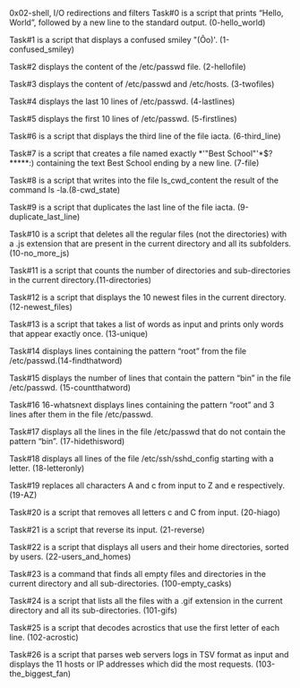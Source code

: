 0x02-shell, I/O redirections and filters
Task#0 is a script that prints “Hello, World”, followed by a new line to the standard output. (0-hello_world)

Task#1 is a script that displays a confused smiley "(Ôo)'. (1-confused_smiley)

Task#2 displays the content of the /etc/passwd file. (2-hellofile)

Task#3 displays the content of /etc/passwd and /etc/hosts. (3-twofiles)

Task#4 displays the last 10 lines of /etc/passwd. (4-lastlines)

Task#5 displays the first 10 lines of /etc/passwd. (5-firstlines)

Task#6 is a script that displays the third line of the file iacta. (6-third_line)

Task#7 is a script that creates a file named exactly *\'"Best School"'\*$?*****:) containing the text Best School ending by a new line. (7-file)

Task#8 is a script that writes into the file ls_cwd_content the result of the command ls -la.(8-cwd_state)

Task#9 is a script that duplicates the last line of the file iacta. (9-duplicate_last_line)

Task#10 is a script that deletes all the regular files (not the directories) with a .js extension that are present in the current directory and all its subfolders. (10-no_more_js)

Task#11 is a script that counts the number of directories and sub-directories in the current directory.(11-directories)

Task#12 is a script that displays the 10 newest files in the current directory. (12-newest_files)

Task#13 is a script that takes a list of words as input and prints only words that appear exactly once. (13-unique)

Task#14 displays lines containing the pattern “root” from the file /etc/passwd.(14-findthatword)

Task#15 displays the number of lines that contain the pattern “bin” in the file /etc/passwd. (15-countthatword)

Task#16 16-whatsnext displays lines containing the pattern “root” and 3 lines after them in the file /etc/passwd.

Task#17 displays all the lines in the file /etc/passwd that do not contain the pattern “bin”. (17-hidethisword)

Task#18 displays all lines of the file /etc/ssh/sshd_config starting with a letter. (18-letteronly)

Task#19 replaces all characters A and c from input to Z and e respectively. (19-AZ)

Task#20 is a script that removes all letters c and C from input. (20-hiago)

Task#21 is a script that reverse its input. (21-reverse)

Task#22 is a script that displays all users and their home directories, sorted by users. (22-users_and_homes)

Task#23 is a command that finds all empty files and directories in the current directory and all sub-directories. (100-empty_casks)

Task#24 is a script that lists all the files with a .gif extension in the current directory and all its sub-directories. (101-gifs)

Task#25 is a script that decodes acrostics that use the first letter of each line. (102-acrostic)

Task#26 is a script that parses web servers logs in TSV format as input and displays the 11 hosts or IP addresses which did the most requests. (103-the_biggest_fan)

